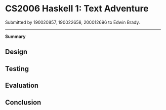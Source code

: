 # CS2006 Haskell 1: Text Adventure
Submitted by 190020857, 190022658, 200012696 to Edwin Brady.

---

**Summary**

## Design



## Testing



## Evaluation



## Conclusion

